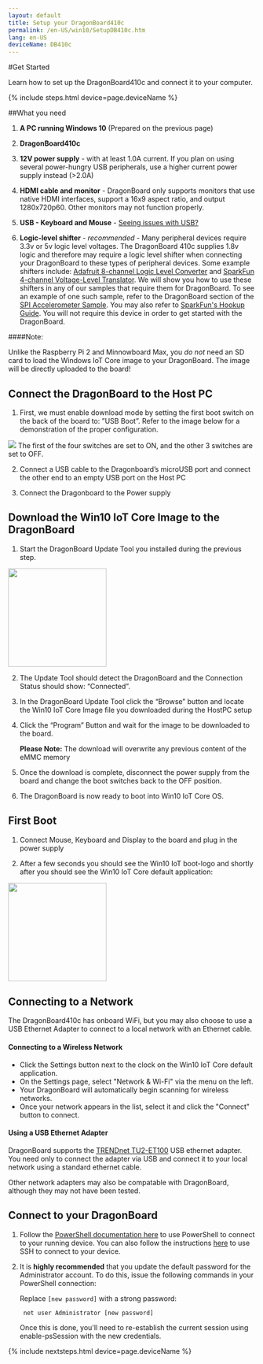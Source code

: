 ```yaml
---
layout: default
title: Setup your DragonBoard410c
permalink: /en-US/win10/SetupDB410c.htm
lang: en-US
deviceName: DB410c
---
```


#Get Started

Learn how to set up the DragonBoard410c and connect it to your computer.

{% include steps.html device=page.deviceName %}


##What you need
1. **A PC running Windows 10** (Prepared on the previous page)

2. **DragonBoard410c**

3. **12V power supply** - with at least 1.0A current.
		If you plan on using several power-hungry USB peripherals, use a higher current power supply instead (>2.0A)
		
4. **HDMI cable and monitor** - DragonBoard only supports monitors that use native HDMI interfaces, support a 16x9 aspect ratio, and output 1280x720p60. Other monitors may not function properly.

5. **USB - Keyboard and Mouse** - [Seeing issues with USB?]({{site.baseurl}}/{{page.lang}}/Faqs.htm#dragonboard)

6. **Logic-level shifter** - *recommended* - Many peripheral devices require 3.3v or 5v logic level voltages. The DragonBoard 410c supplies 1.8v logic and therefore may require a logic level shifter when connecting your DragonBoard to these types of peripheral devices. Some example shifters include: [Adafruit 8-channel Logic Level Converter](https://www.adafruit.com/products/395) and [SparkFun 4-channel Voltage-Level Translator](https://www.sparkfun.com/products/11771).
We will show you how to use these shifters in any of our samples that require them for DragonBoard. To see an example of one such sample, refer to the DragonBoard section of the [SPI Accelerometer Sample]({{site.baseurl}}/{{page.lang}}/win10/samples/SPIAccelerometer.htm).  You may also refer to [SparkFun's Hookup Guide](https://learn.sparkfun.com/tutorials/txb0104-level-shifter-hookup-guide?_ga=1.63563695.1225669924.1446058808). You will not require this device in order to get started with the DragonBoard.


####Note:

Unlike the Raspberry Pi 2 and Minnowboard Max, you *do not* need an SD card to load the Windows IoT Core image to your DragonBoard. The image will be directly uploaded to the board!


## Connect the DragonBoard to the Host PC
1. First, we must enable download mode by setting the first boot switch on the back of the board to: ”USB Boot”. Refer to the image below for a demonstration of the proper configuration.
<img class="image-border" src="{{site.baseurl}}/Resources/images/SetupDB410c/dragonboard_usbboot.png">
The first of the four switches are set to ON, and the other 3 switches are set to OFF.

2. Connect a USB cable to the Dragonboard’s microUSB port and connect the other end to an empty USB port on the Host PC
 
3. Connect the Dragonboard to the Power supply 


## Download the Win10 IoT Core Image to the DragonBoard
1. Start the DragonBoard Update Tool you installed during the previous step.
<img class="image-border" src="{{site.baseurl}}/Resources/images/SetupDB410c/DB410c_UpdateTool.png" height="200">

2. The Update Tool should detect the DragonBoard and the Connection Status should show: “Connected”.

3. In the DragonBoard Update Tool click the “Browse” button and locate the Win10 IoT Core Image file you downloaded during the HostPC setup

4. Click the “Program” Button and wait for the image to be downloaded to the board.
    
	**Please Note:** The download will overwrite any previous content of the eMMC memory

5. Once the download is complete, disconnect the power supply from the board and change the boot switches back to the OFF position.

6. The DragonBoard is now ready to boot into Win10 IoT Core OS.



## First Boot 
1. Connect Mouse, Keyboard and Display to the board and plug in the power supply

2. After a few seconds you should see the Win10 IoT boot-logo and shortly after you should see the Win10 IoT Core default application:
<img class="image-border" src="{{site.baseurl}}/Resources/images/SetupDB410c/DB410c_DefaultApp.jpg" height="200">

## Connecting to a Network

The DragonBoard410c has onboard WiFi, but you may also choose to use a USB Ethernet Adapter to connect to a local network with an Ethernet cable.

#### Connecting to a Wireless Network
- Click the Settings button next to the clock on the Win10 IoT Core default application.
- On the Settings page, select "Network & Wi-Fi" via the menu on the left.
- Your DragonBoard will automatically begin scanning for wireless networks.
- Once your network appears in the list, select it and click the "Connect" button to connect.

#### Using a USB Ethernet Adapter

DragonBoard supports the [TRENDnet TU2-ET100](http://www.trendnet.com/products/proddetail.asp?status=view&prod=280_TU2-ET100) USB ethernet adapter. You need only to connect the adapter via USB and connect it to your local network using a standard ethernet cable. 

Other network adapters may also be compatable with DragonBoard, although they may not have been tested.

## Connect to your DragonBoard

1. Follow the [PowerShell documentation here]({{site.baseurl}}/{{page.lang}}/win10/samples/PowerShell.htm) to use PowerShell to connect to your running device.  You can also follow the instructions [here]({{site.baseurl}}/{{page.lang}}/win10/samples/SSH.htm) to use SSH to connect to your device.

2. It is **highly recommended** that you update the default password for the Administrator account.
    To do this, issue the following commands in your PowerShell connection:

    Replace `[new password]` with a strong password:

        net user Administrator [new password]

    Once this is done, you'll need to re-establish the current session using enable-psSession with the new credentials.

	
{% include nextsteps.html device=page.deviceName %}
